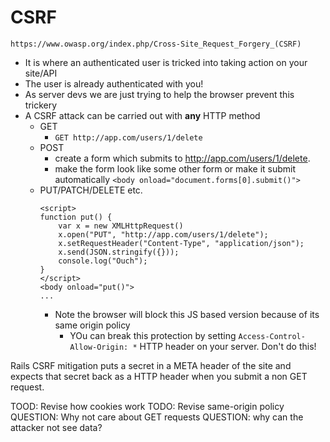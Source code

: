 # CSRF

    https://www.owasp.org/index.php/Cross-Site_Request_Forgery_(CSRF)


* It is where an authenticated user is tricked into taking action on your site/API
* The user is already authenticated with you!
* As server devs we are just trying to help the browser prevent this trickery
* A CSRF attack can be carried out with **any** HTTP method
    * GET
        * `GET http://app.com/users/1/delete`
    * POST
        * create a form which submits to http://app.com/users/1/delete.
        * make the form look like some other form or make it submit automatically `<body onload="document.forms[0].submit()">`
    * PUT/PATCH/DELETE etc.
        ```
        <script>
        function put() {
            var x = new XMLHttpRequest()
            x.open("PUT", "http://app.com/users/1/delete");
            x.setRequestHeader("Content-Type", "application/json");
            x.send(JSON.stringify({}));
            console.log("Ouch");
        }
        </script>
        <body onload="put()">
        ...
        ```
        * Note the browser will block this JS based version because of its same origin policy
            * YOu can break this protection by setting `Access-Control-Allow-Origin: *` HTTP header on your server. Don't do this!

Rails CSRF mitigation puts a secret in a META header of the site and expects that secret back as a HTTP header when you submit a non GET request.


TOOD: Revise how cookies work
TODO: Revise same-origin policy
QUESTION: Why not care about GET requests
QUESTION: why can the attacker not see data?
